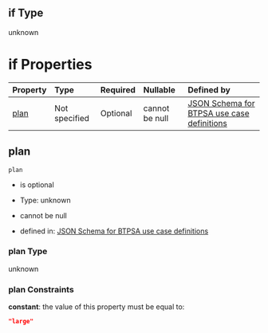 ## if Type

unknown

# if Properties

| Property      | Type          | Required | Nullable       | Defined by                                                                                                                                                                                                                                  |
| :------------ | :------------ | :------- | :------------- | :------------------------------------------------------------------------------------------------------------------------------------------------------------------------------------------------------------------------------------------ |
| [plan](#plan) | Not specified | Optional | cannot be null | [JSON Schema for BTPSA use case definitions](btpsa-usecase-properties-services-items-allof-1-then-allof-96-then-allof-0-if-properties-plan.md "undefined#/properties/services/items/allOf/1/then/allOf/96/then/allOf/0/if/properties/plan") |

## plan



`plan`

*   is optional

*   Type: unknown

*   cannot be null

*   defined in: [JSON Schema for BTPSA use case definitions](btpsa-usecase-properties-services-items-allof-1-then-allof-96-then-allof-0-if-properties-plan.md "undefined#/properties/services/items/allOf/1/then/allOf/96/then/allOf/0/if/properties/plan")

### plan Type

unknown

### plan Constraints

**constant**: the value of this property must be equal to:

```json
"large"
```
